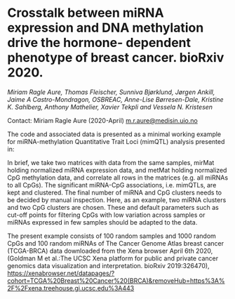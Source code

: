 # Crosstalk between miRNA expression and DNA methylation drive the hormone- dependent phenotype of breast cancer. bioRxiv 2020.

*Miriam Ragle Aure, Thomas Fleischer, Sunniva Bjørklund, Jørgen Ankill, Jaime A Castro-Mondragon, OSBREAC, Anne-Lise Børresen-Dale, Kristine K. Sahlberg, Anthony Mathelier, Xavier Tekpli and Vessela N. Kristesen*

Contact: Miriam Ragle Aure (2020-April) m.r.aure@medisin.uio.no

The code and associated data is presented as a minimal working example for miRNA-methylation Quantitative Trait Loci (mimQTL) analysis presented in:

In brief, we take two matrices with data from the same samples, mirMat holding normalized miRNA expression data, and metMat holding normalized CpG methylation data, and correlate all rows in the matrices (e.g. all miRNAs to all CpGs). The significant miRNA-CpG associations, i.e. mimQTLs, are kept and clustered. The final number of miRNA and CpG clusters needs to be decided by manual inspection. Here, as an example, two miRNA clusters and two CpG clusters are chosen. These and default parameters such as cut-off points for filtering CpGs with low variation across samples or miRNAs expressed in few samples should be adapted to the data.

The present example consists of 100 random samples and 1000 random CpGs and 100 random miRNAs of The Cancer Genome Atlas breast cancer (TCGA-BRCA) data downloaded from the Xena browser April 6th 2020, (Goldman M et al.:The UCSC Xena platform for public and private cancer genomics data visualization and interpretation. bioRxiv 2019:326470), https://xenabrowser.net/datapages/?cohort=TCGA%20Breast%20Cancer%20(BRCA)&removeHub=https%3A%2F%2Fxena.treehouse.gi.ucsc.edu%3A443
